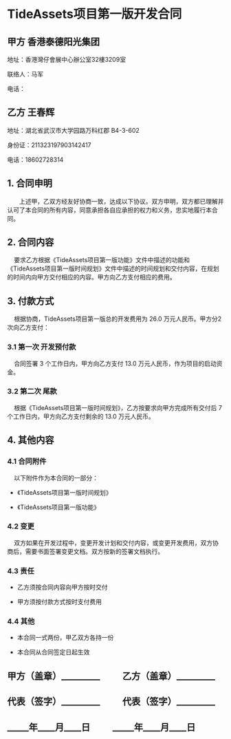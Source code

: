 # TideAssets项目第一版开发合同

## 甲方 香港泰德阳光集团

地址：香港灣仔會展中心辦公室32樓3209室

联络人：马军

电话：

## 乙方 王春辉

地址：湖北省武汉市大学园路万科红郡 B4-3-602

身份证：211323197903142417

电话：18602728314

## 1. 合同申明

　　上述甲，乙双方经友好协商一致，达成以下协议。双方申明，双方都已理解并认可了本合同的所有内容，同意承担各自应承担的权力和义务，忠实地履行本合同。

## 2. 合同内容

    要求乙方根据《TideAssets项目第一版功能》文件中描述的功能和《TideAssets项目第一版时间规划》文件中描述的时间规划和交付内容，在规划的时间内向甲方交付相应的内容。甲方向乙方支付相应的费用。

## 3. 付款方式

    根据协商，TideAssets项目第一版总的开发费用为 26.0 万元人民币。甲方分2次向乙方支付：

### 3.1 第一次 开发预付款

     合同签署 3 个工作日内，甲方向乙方支付 13.0 万元人民币，作为项目的启动资金。

### 3.2 第二次 尾款

     根据《TideAssets项目第一版时间规划》，乙方按要求向甲方完成所有交付后 7 个工作日内，甲方向乙方支付剩余的 13.0 万元人民币。

## 4. 其他内容

### 4.1 合同附件

    以下附件作为本合同的一部分：

- 《TideAssets项目第一版时间规划》

- 《TideAssets项目第一版功能》

### 4.2 变更

    双方如果在开发过程中，变更开发计划和交付内容，或变更开发费用，双方协商后，需要书面签署变更文档。双方按新的签署文档执行。

### 4.3 责任

- 乙方须按合同内容向甲方按时交付

- 甲方须按付款方式按时支付费用

### 4.4 其他

- 本合同一式两份，甲乙双方各持一份

- 本合同从合同签定日起生效



## 

## 



## 甲方（盖章）_________ 　　             乙方（盖章）_________

## 代表（签字）_________ 　　             代表（签字）_________

## _____年____月____日 　　      _____年____月____日


